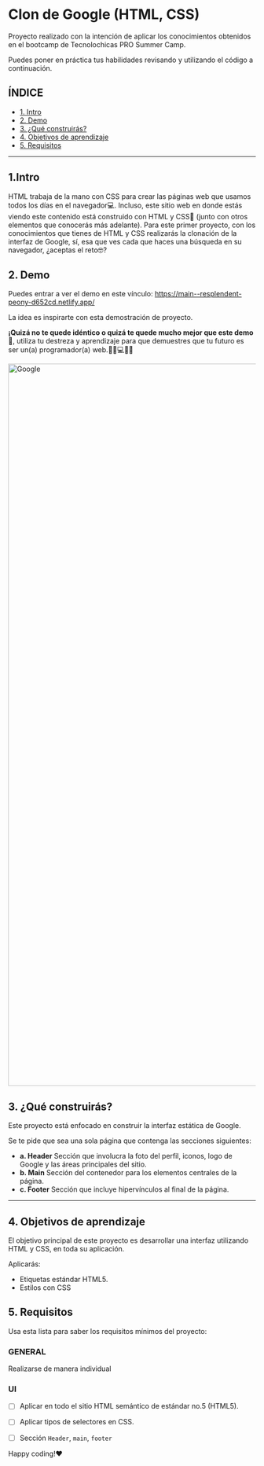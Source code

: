 # Clon de Google (HTML, CSS)

Proyecto realizado con la intención de aplicar los conocimientos obtenidos en el bootcamp de Tecnolochicas PRO Summer Camp.

Puedes poner en práctica tus habilidades revisando y utilizando el código a continuación.

## ÍNDICE

* [1. Intro](https://github.com/Daniacosta30/clon-de-google/edit/main/README.md#1intro)
* [2. Demo]([https://github.com/malibb/clon-de-google/tree/main#2-demo](https://github.com/Daniacosta30/clon-de-google/edit/main/README.md#2-demo))
* [3. ¿Qué construirás?]([https://github.com/malibb/clon-de-google/tree/main#3-qu%C3%A9-construir%C3%A1s](https://github.com/Daniacosta30/clon-de-google/edit/main/README.md#3-qu%C3%A9-construir%C3%A1s))
* [4. Objetivos de aprendizaje]([https://github.com/malibb/clon-de-google/tree/main#4-objetivos-de-aprendizaje](https://github.com/Daniacosta30/clon-de-google/edit/main/README.md#4-objetivos-de-aprendizaje))
* [5. Requisitos]([https://github.com/malibb/clon-de-google/tree/main#5-requisitos](https://github.com/Daniacosta30/clon-de-google/edit/main/README.md#4-objetivos-de-aprendizaje))

****

## 1.Intro

HTML trabaja de la mano con CSS para crear las páginas web que usamos todos los días en el navegador💻. Incluso, este sitio web en donde estás viendo este contenido está construido con HTML y CSS🤯 (junto con otros elementos que conocerás más adelante). Para este primer proyecto, con los conocimientos que tienes de HTML y CSS realizarás la clonación de la interfaz de Google, sí, esa que ves cada que haces una búsqueda en su navegador, ¿aceptas el reto🤓?

## 2. Demo
Puedes entrar a ver el demo en este vínculo: https://main--resplendent-peony-d652cd.netlify.app/

La idea es inspirarte con esta demostración de proyecto. 

**¡Quizá no te quede idéntico o quizá te quede mucho mejor que este demo🤩**, utiliza tu destreza y aprendizaje para que demuestres que tu futuro es ser un(a) programador(a) web.👩🏻💻👦🏻

<img width="1470" alt="Google" src="https://github.com/Daniacosta30/clon-de-google/assets/140433762/56359ada-6ddf-465b-8971-ca79d8ec1b33">


## 3. ¿Qué construirás?

Este proyecto está enfocado en construir la interfaz estática de Google.

Se te pide que sea una sola página que contenga las secciones siguientes:
  - **a. Header**
    Sección que involucra la foto del perfil, iconos, logo de Google y las áreas principales del sitio.
  - **b. Main**
    Sección del contenedor para los elementos centrales de la página. 
  - **c. Footer**
    Sección que incluye hipervínculos al final de la página.

****

## 4. Objetivos de aprendizaje

El objetivo principal de este proyecto es desarrollar una interfaz utilizando HTML y CSS, en toda su aplicación.

Aplicarás:

- Etiquetas estándar HTML5.
- Estilos con CSS


## 5. Requisitos

Usa esta lista para saber los requisitos mínimos del proyecto:

### GENERAL

Realizarse de manera individual

### UI
- [ ] Aplicar en todo el sitio HTML semántico de estándar no.5 (HTML5).
- [ ] Aplicar tipos de selectores en CSS.
- [ ] Sección `Header`, `main`, `footer`


Happy coding!❤
